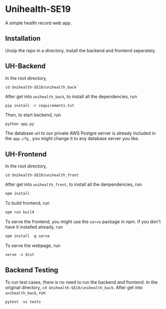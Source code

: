 # Unihealth-SE19
A simple health record web app.

**Installation**
---
Unzip the repo in a directory, install the backend and frontend seperately.

**UH-Backend**
---
In the root directory, 
```
cd Unihealth-SE19/unihealth_back`
```
After get into `unihealth_back`, to install all the dependencies, run 
```
pip install -r requirements.txt
```

Then, to start backend, run
```python
python app.py
```
The database uri to our private AWS Postgre server is already included in the `app.cfg` , you might change it to any database server you like.

**UH-Frontend**
---
In the root directory,
```
cd Unihealth-SE19/unihealth_front
```
After get into `unihealth_front`, to install all the denpendencies, run
```python
npm install
```
To build frontend, run 
```python
npm run build
```

To serve the frontend, you might use the `serve` package in npm. If you don't have it installed already, run 
```python
npm install -g serve
```

To serve the webpage, run 
```python
serve -s dist
```

**Backend Testing**
---
To run test cases, there is no need to run the backend and frontend. In the original directory, `cd Unihealth-SE19/unihealth_back`. After get into `unihealth_back`, run
```python
pytest -vs tests
```